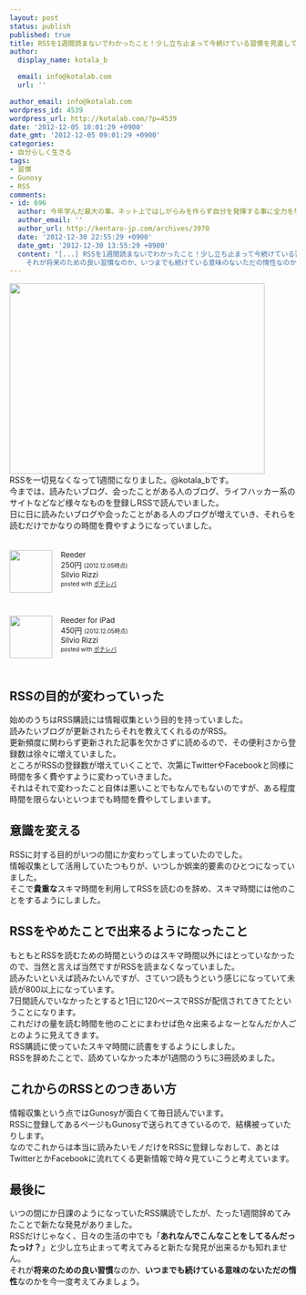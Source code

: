 ```yaml
---
layout: post
status: publish
published: true
title: RSSを1週間読まないでわかったこと！少し立ち止まって今続けている習慣を見直してみよう
author:
  display_name: kotala_b

  email: info@kotalab.com
  url: ''

author_email: info@kotalab.com
wordpress_id: 4539
wordpress_url: http://kotalab.com/?p=4539
date: '2012-12-05 18:01:29 +0900'
date_gmt: '2012-12-05 09:01:29 +0900'
categories:
- 自分らしく生きる
tags:
- 習慣
- Gunosy
- RSS
comments:
- id: 696
  author: 今年学んだ最大の事。ネット上ではしがらみを作らず自分を発揮する事に全力を尽くす。憲.com | 憲.com
  author_email: ''
  author_url: http://kentaro-jp.com/archives/3970
  date: '2012-12-30 22:55:29 +0900'
  date_gmt: '2012-12-30 13:55:29 +0900'
  content: "[...] RSSを1週間読まないでわかったこと！少し立ち止まって今続けている習慣を... RSSだけじゃなく、日々の生活の中でも「あれなんでこんなことをしてるんだったっけ？」と少し立ち止まって考えてみると新たな発見が出来るかも知れません。
    それが将来のための良い習慣なのか、いつまでも続けている意味のないただの惰性なのかを今一度考えてみましょう。 [...]"
---
```

<p><a href="http://kotalab.com/wp-content/uploads/rss_121205.png" target="_blank"><img src="http://kotalab.com/wp-content/uploads/rss_121205-448x335.png" alt="" title="rss_121205" width="448" height="335" class="alignnone size-large wp-image-4540" /></a><br />
RSSを一切見なくなって1週間になりました。@kotala_bです。<br />
今までは、読みたいブログ、会ったことがある人のブログ、ライフハッカー系のサイトなどなど様々なものを登録しRSSで読んでいました。<br />
日に日に読みたいブログや会ったことがある人のブログが増えていき、それらを読むだけでかなりの時間を費やすようになっていました。</p>
<div class="pochireba" style="text-align:left;font-size:small;padding:20px 0;/zoom: 1;overflow: hidden;"><span class="removed_link" title="http://click.linksynergy.com/fs-bin/click?id=d2yYUp776R4&amp;subid=&amp;offerid=94348.1&amp;type=3&amp;tmpid=3910&amp;RD_PARM1=https%253A%252F%252Fitunes.apple.com%252Fjp%252Fapp%252Freeder%252Fid325502379%253Fmt%253D8%2526uo%253D4"><img src="http://a1396.phobos.apple.com/us/r1000/113/Purple/v4/1e/0f/e5/1e0fe52a-a678-c24a-557e-dcafcf8bbf9b/mzm.bvkpybrb.png" width="75" height="75" style="float:left;margin:0 15px 0 0;" class="pochi_img" ></span>
<div class="pochi_info" style="text-align:left;/zoom: 1;overflow: hidden;">
<div class="pochi_name"><span class="removed_link" title="http://click.linksynergy.com/fs-bin/click?id=d2yYUp776R4&amp;subid=&amp;offerid=94348.1&amp;type=3&amp;tmpid=3910&amp;RD_PARM1=https%253A%252F%252Fitunes.apple.com%252Fjp%252Fapp%252Freeder%252Fid325502379%253Fmt%253D8%2526uo%253D4">Reeder</span></div>
<div class="pochi_price" style="display:inline;">250円</div>
<div class="pochi_time" style="font-size:x-small;display:inline;">(2012.12.05時点)</div>
<div class="pochi_seller"><span class="removed_link" title="http://click.linksynergy.com/fs-bin/click?id=d2yYUp776R4&amp;subid=&amp;offerid=94348.1&amp;type=3&amp;tmpid=3910&amp;RD_PARM1=https%253A%252F%252Fitunes.apple.com%252Fjp%252Fartist%252Fsilvio-rizzi%252Fid325502382%253Fuo%253D4">Silvio Rizzi</span></div>
<div class="pochi_post" style="font-size:x-small;">posted with <a href="http://pochireba.com">ポチレバ</a></div>
</div>
<div class="pochireba-footer" style="clear: left"></div>
</div>
<div class="pochireba" style="text-align:left;font-size:small;padding:20px 0;/zoom: 1;overflow: hidden;"><span class="removed_link" title="http://click.linksynergy.com/fs-bin/click?id=d2yYUp776R4&amp;subid=&amp;offerid=94348.1&amp;type=3&amp;tmpid=3910&amp;RD_PARM1=https%253A%252F%252Fitunes.apple.com%252Fjp%252Fapp%252Freeder-for-ipad%252Fid375661689%253Fmt%253D8%2526uo%253D4"><img src="http://a1112.phobos.apple.com/us/r1000/068/Purple/v4/5e/9b/b9/5e9bb9ef-8ef6-f496-b692-696261cb15a0/mzm.rwdpumdo.png" width="75" height="75" style="float:left;margin:0 15px 0 0;" class="pochi_img" ></span>
<div class="pochi_info" style="text-align:left;/zoom: 1;overflow: hidden;">
<div class="pochi_name"><span class="removed_link" title="http://click.linksynergy.com/fs-bin/click?id=d2yYUp776R4&amp;subid=&amp;offerid=94348.1&amp;type=3&amp;tmpid=3910&amp;RD_PARM1=https%253A%252F%252Fitunes.apple.com%252Fjp%252Fapp%252Freeder-for-ipad%252Fid375661689%253Fmt%253D8%2526uo%253D4">Reeder for iPad</span></div>
<div class="pochi_price" style="display:inline;">450円</div>
<div class="pochi_time" style="font-size:x-small;display:inline;">(2012.12.05時点)</div>
<div class="pochi_seller"><span class="removed_link" title="http://click.linksynergy.com/fs-bin/click?id=d2yYUp776R4&amp;subid=&amp;offerid=94348.1&amp;type=3&amp;tmpid=3910&amp;RD_PARM1=https%253A%252F%252Fitunes.apple.com%252Fjp%252Fartist%252Fsilvio-rizzi%252Fid325502382%253Fuo%253D4">Silvio Rizzi</span></div>
<div class="pochi_post" style="font-size:x-small;">posted with <a href="http://pochireba.com">ポチレバ</a></div>
</div>
<div class="pochireba-footer" style="clear: left"></div>
</div>
<p><!--more--></p>
<h2>RSSの目的が変わっていった</h2>
<p>始めのうちはRSS購読には情報収集という目的を持っていました。<br />
読みたいブログが更新されたらそれを教えてくれるのがRSS。<br />
更新頻度に関わらず更新された記事を欠かさずに読めるので、その便利さから登録数は徐々に増えていました。<br />
ところがRSSの登録数が増えていくことで、次第にTwitterやFacebookと同様に時間を多く費やすように変わっていきました。<br />
それはそれで変わったこと自体は悪いことでもなんでもないのですが、ある程度時間を限らないといつまでも時間を費やしてしまいます。</p>
<h2>意識を変える</h2>
<p>RSSに対する目的がいつの間にか変わってしまっていたのでした。<br />
情報収集として活用していたつもりが、いつしか娯楽的要素のひとつになっていました。<br />
そこで<strong>貴重な</strong>スキマ時間を利用してRSSを読むのを辞め、スキマ時間には他のことをするようにしました。</p>
<h2>RSSをやめたことで出来るようになったこと</h2>
<p>もともとRSSを読むための時間というのはスキマ時間以外にはとっていなかったので、当然と言えば当然ですがRSSを読まなくなっていました。<br />
読みたいといえば読みたいんですが、さていつ読もうという感じになっていて未読が800以上になっています。<br />
7日間読んでいなかったとすると1日に120ペースでRSSが配信されてきてたということになります。<br />
これだけの量を読む時間を他のことにまわせば色々出来るよなーとなんだか人ごとのように見えてきます。<br />
RSS購読に使っていたスキマ時間に読書をするようにしました。<br />
RSSを辞めたことで、読めていなかった本が1週間のうちに3冊読めました。</p>
<h2>これからのRSSとのつきあい方</h2>
<p>情報収集という点ではGunosyが面白くて毎日読んでいます。<br />
RSSに登録してあるページもGunosyで送られてきているので、結構被っていたりします。<br />
なのでこれからは本当に読みたいモノだけをRSSに登録しなおして、あとはTwitterとかFacebookに流れてくる更新情報で時々見ていこうと考えています。</p>
<h2>最後に</h2>
<p>いつの間にか日課のようになっていたRSS購読でしたが、たった1週間辞めてみたことで新たな発見がありました。<br />
RSSだけじゃなく、日々の生活の中でも「<strong>あれなんでこんなことをしてるんだったっけ？</strong>」と少し立ち止まって考えてみると新たな発見が出来るかも知れません。<br />
それが<strong>将来のための良い習慣</strong>なのか、<strong>いつまでも続けている意味のないただの惰性</strong>なのかを今一度考えてみましょう。</p>
